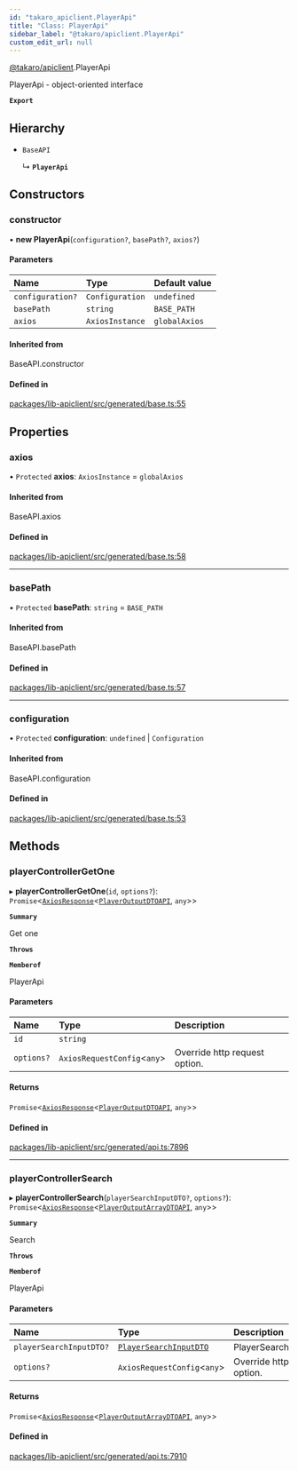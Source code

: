 ```yaml
---
id: "takaro_apiclient.PlayerApi"
title: "Class: PlayerApi"
sidebar_label: "@takaro/apiclient.PlayerApi"
custom_edit_url: null
---
```


[@takaro/apiclient](../modules/takaro_apiclient.md).PlayerApi

PlayerApi - object-oriented interface

**`Export`**

## Hierarchy

- `BaseAPI`

  ↳ **`PlayerApi`**

## Constructors

### constructor

• **new PlayerApi**(`configuration?`, `basePath?`, `axios?`)

#### Parameters

| Name | Type | Default value |
| :------ | :------ | :------ |
| `configuration?` | `Configuration` | `undefined` |
| `basePath` | `string` | `BASE_PATH` |
| `axios` | `AxiosInstance` | `globalAxios` |

#### Inherited from

BaseAPI.constructor

#### Defined in

[packages/lib-apiclient/src/generated/base.ts:55](https://github.com/niekcandaele/Takaro/blob/91fb19b/packages/lib-apiclient/src/generated/base.ts#L55)

## Properties

### axios

• `Protected` **axios**: `AxiosInstance` = `globalAxios`

#### Inherited from

BaseAPI.axios

#### Defined in

[packages/lib-apiclient/src/generated/base.ts:58](https://github.com/niekcandaele/Takaro/blob/91fb19b/packages/lib-apiclient/src/generated/base.ts#L58)

___

### basePath

• `Protected` **basePath**: `string` = `BASE_PATH`

#### Inherited from

BaseAPI.basePath

#### Defined in

[packages/lib-apiclient/src/generated/base.ts:57](https://github.com/niekcandaele/Takaro/blob/91fb19b/packages/lib-apiclient/src/generated/base.ts#L57)

___

### configuration

• `Protected` **configuration**: `undefined` \| `Configuration`

#### Inherited from

BaseAPI.configuration

#### Defined in

[packages/lib-apiclient/src/generated/base.ts:53](https://github.com/niekcandaele/Takaro/blob/91fb19b/packages/lib-apiclient/src/generated/base.ts#L53)

## Methods

### playerControllerGetOne

▸ **playerControllerGetOne**(`id`, `options?`): `Promise`<[`AxiosResponse`](../interfaces/takaro_apiclient.AxiosResponse.md)<[`PlayerOutputDTOAPI`](../interfaces/takaro_apiclient.PlayerOutputDTOAPI.md), `any`\>\>

**`Summary`**

Get one

**`Throws`**

**`Memberof`**

PlayerApi

#### Parameters

| Name | Type | Description |
| :------ | :------ | :------ |
| `id` | `string` |  |
| `options?` | `AxiosRequestConfig`<`any`\> | Override http request option. |

#### Returns

`Promise`<[`AxiosResponse`](../interfaces/takaro_apiclient.AxiosResponse.md)<[`PlayerOutputDTOAPI`](../interfaces/takaro_apiclient.PlayerOutputDTOAPI.md), `any`\>\>

#### Defined in

[packages/lib-apiclient/src/generated/api.ts:7896](https://github.com/niekcandaele/Takaro/blob/91fb19b/packages/lib-apiclient/src/generated/api.ts#L7896)

___

### playerControllerSearch

▸ **playerControllerSearch**(`playerSearchInputDTO?`, `options?`): `Promise`<[`AxiosResponse`](../interfaces/takaro_apiclient.AxiosResponse.md)<[`PlayerOutputArrayDTOAPI`](../interfaces/takaro_apiclient.PlayerOutputArrayDTOAPI.md), `any`\>\>

**`Summary`**

Search

**`Throws`**

**`Memberof`**

PlayerApi

#### Parameters

| Name | Type | Description |
| :------ | :------ | :------ |
| `playerSearchInputDTO?` | [`PlayerSearchInputDTO`](../interfaces/takaro_apiclient.PlayerSearchInputDTO.md) | PlayerSearchInputDTO |
| `options?` | `AxiosRequestConfig`<`any`\> | Override http request option. |

#### Returns

`Promise`<[`AxiosResponse`](../interfaces/takaro_apiclient.AxiosResponse.md)<[`PlayerOutputArrayDTOAPI`](../interfaces/takaro_apiclient.PlayerOutputArrayDTOAPI.md), `any`\>\>

#### Defined in

[packages/lib-apiclient/src/generated/api.ts:7910](https://github.com/niekcandaele/Takaro/blob/91fb19b/packages/lib-apiclient/src/generated/api.ts#L7910)
